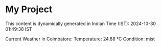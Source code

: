 # My Project

This content is dynamically generated in Indian Time (IST): 2024-10-30 01:49:38 IST


Current Weather in Coimbatore:
Temperature: 24.88 °C
Condition: mist
